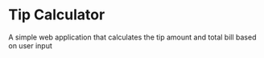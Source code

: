 Tip Calculator
==============
A simple web application that calculates the tip amount and total bill based on user input